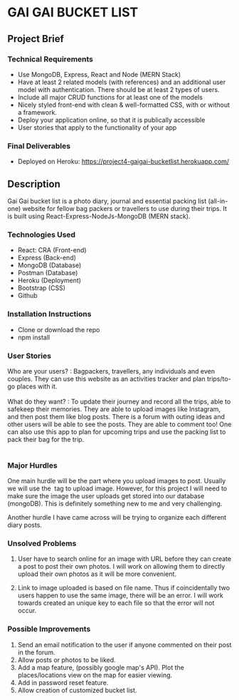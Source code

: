 
# GAI GAI BUCKET LIST 

## Project Brief
### Technical Requirements

- Use MongoDB, Express, React and Node (MERN Stack)
- Have at least 2 related models (with references) and an additional user model with authentication. There should be at least 2 types of users.
- Include all major CRUD functions for at least one of the models
- Nicely styled front-end with clean & well-formatted CSS, with or without a framework.
- Deploy your application online, so that it is publically accessible
- User stories that apply to the functionality of your app

### Final Deliverables
- Deployed on Heroku: https://project4-gaigai-bucketlist.herokuapp.com/


##  Description

Gai Gai bucket list is a photo diary, journal and essential packing list (all-in-one) website for fellow bag packers or travellers to use during their trips. It is built using React-Express-NodeJs-MongoDB (MERN stack).

### Technologies Used
- React: CRA (Front-end)
- Express (Back-end)
- MongoDB (Database)
- Postman (Database)
- Heroku (Deployment)
- Bootstrap (CSS)
- Github 


### Installation Instructions
- Clone or download the repo
- npm install


###  User Stories

Who are your users? : Bagpackers, travellers, any individuals and even couples. They can use this website as an activities tracker and plan trips/to-go places with it. \
&nbsp;  
What do they want? : To update their journey and record all the trips, able to safekeep their memories. They are able to upload images like Instagram, and then post them like blog posts. There is a forum with outing ideas and other users will be able to see the posts. They are able to comment too! One can also use this app to plan for upcoming trips and use the packing list to pack their bag for the trip.   \
&nbsp;  


### Major Hurdles

One main hurdle will be the part where you upload images to post. Usually we will use the <img src> tag to upload image. However, for this project I will need to make sure the image the user uploads get stored into our database (mongoDB). This is definitely something new to me and very challenging. 

Another hurdle I have came across will be trying to organize each different diary posts. 


### Unsolved Problems

1. User have to search online for an image with URL before they can create a post to post their own photos. I will work on allowing them to directly upload their own photos as it will be more convenient.

2. Link to image uploaded is based on file name. Thus if coincidentally two users happen to use the same image, there will be an error. I will work towards created an unique key to each file so that the error will not occur.


### Possible Improvements

1. Send an email notification to the user if anyone commented on their post in the forum.
2. Allow posts or photos to be liked.
3. Add a map feature, (possibly google map's API). Plot the places/locations view on the map for easier viewing.
4. Add in password reset feature.
5. Allow creation of customized bucket list.